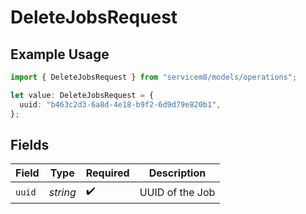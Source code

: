 # DeleteJobsRequest

## Example Usage

```typescript
import { DeleteJobsRequest } from "servicem8/models/operations";

let value: DeleteJobsRequest = {
  uuid: "b463c2d3-6a8d-4e18-b9f2-6d9d79e820b1",
};
```

## Fields

| Field              | Type               | Required           | Description        |
| ------------------ | ------------------ | ------------------ | ------------------ |
| `uuid`             | *string*           | :heavy_check_mark: | UUID of the Job    |